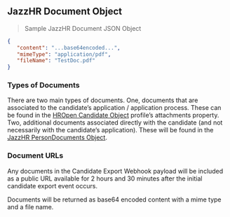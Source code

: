 ## JazzHR Document Object

> Sample JazzHR Document JSON Object

```json
{
   "content": "...base64encoded...",
   "mimeType": "application/pdf",
   "fileName": "TestDoc.pdf"
}
```

### Types of Documents

There are two main types of documents. One, documents that are associated to the candidate’s application / application process. These can be found in the [HROpen Candidate Object](#hropen-candidate-object) profile’s attachments property. Two, additional documents associated directly with the candidate (and not necessarily with the candidate’s application). These will be found in the [JazzHR PersonDocuments Object](#jazzhr-persondocuments-object).

### Document URLs

Any documents in the Candidate Export Webhook payload will be included as a public URL available for 2 hours and 30 minutes after the initial candidate export event occurs.

Documents will be returned as base64 encoded content with a mime type and a file name.
